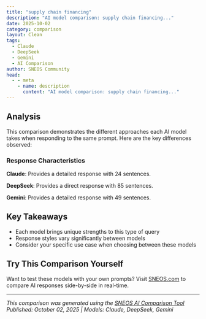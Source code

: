 ```yaml
---
title: "supply chain financing"
description: "AI model comparison: supply chain financing..."
date: 2025-10-02
category: comparison
layout: Clean
tags:
  - Claude
  - DeepSeek
  - Gemini
  - AI Comparison
author: SNEOS Community
head:
  - - meta
    - name: description
      content: "AI model comparison: supply chain financing..."
---
```


<ChatComparison
  title="supply chain financing"
  prompt="supply chain financing"
  :responses='{"Claude": "# Supply Chain Financing: A Comprehensive Overview\n\nSupply chain financing is a set of technology-based business and financing processes that link parties in a transaction and enable lower costs of goods and services while improving working capital optimization and risk mitigation.\n\n## Key Components\n\n### **1. Trade Finance Solutions**\n- **Invoice Financing**: Advance payments against outstanding invoices\n- **Factoring**: Selling receivables to third parties at a discount\n- **Reverse Factoring**: Buyer-initiated programs allowing suppliers early payment\n- **Inventory Financing**: Using inventory as collateral for loans\n\n### **2. Main Participants**\n- **Buyers**: Large corporations seeking to optimize supplier relationships\n- **Suppliers**: Companies needing improved cash flow and working capital\n- **Financial Institutions**: Banks and alternative lenders providing capital\n- **Technology Platforms**: Fintech companies facilitating transactions\n\n## Benefits by Stakeholder\n\n### **For Suppliers:**\n- \u2705 Improved cash flow through early payment\n- \u2705 Lower financing costs vs. traditional credit\n- \u2705 Reduced credit risk\n- \u2705 Streamlined administrative processes\n\n### **For Buyers:**\n- \u2705 Extended payment terms without harming suppliers\n- \u2705 Strengthened supplier relationships\n- \u2705 Supply chain risk mitigation\n- \u2705 Potential cost savings through supplier discounts\n\n### **For Financial Institutions:**\n- \u2705 Access to high-quality receivables\n- \u2705 Diversified risk across supply chains\n- \u2705 Technology-enabled efficiency\n- \u2705 New revenue streams\n\n## Types of Programs\n\n### **1. Payables Finance (Reverse Factoring)**\n- Buyer-led program\n- Based on buyer\u0027s credit rating\n- Suppliers get early payment option\n- Most common SCF solution\n\n### **2. Receivables Finance**\n- Supplier-led program \n- Based on supplier\u0027s creditworthiness\n- Faster access to working capital\n- Higher financing costs than payables finance\n\n### **3. Inventory Finance**\n- Goods-based financing\n- Uses inventory as collateral\n- Suitable for seasonal businesses\n- Requires strong inventory management\n\n### **4. Distributor Finance**\n- Supports distribution channels\n- Helps distributors purchase inventory\n- Strengthens buyer-distributor relationships\n- Common in manufacturing and retail\n\n## Implementation Process\n\n### **Phase 1: Assessment**\n1. Analyze current payment terms and processes\n2. Identify suitable suppliers/buyers\n3. Evaluate technology platform options\n4. Assess financial institution partnerships\n\n### **Phase 2: Setup**\n1. Select technology platform and financial partners\n2. Establish legal framework and contracts\n3. Integrate systems and processes\n4. Develop supplier onboarding procedures\n\n### **Phase 3: Launch**\n1. Pilot with selected suppliers\n2. Monitor performance and user adoption\n3. Address technical and operational issues\n4. Gradually expand program scope\n\n### **Phase 4: Optimization**\n1. Analyze program metrics and ROI\n2. Enhance supplier participation\n3. Optimize pricing and terms\n4. Scale across additional categories\n\n## Key Success Factors\n\n### **Technology Infrastructure**\n- Robust, scalable platforms\n- API integration capabilities\n- Real-time transaction processing\n- Strong security and compliance features\n\n### **Supplier Engagement**\n- Clear communication of benefits\n- Simple onboarding process\n- Ongoing support and training\n- Competitive financing rates\n\n### **Financial Partnership**\n- Adequate funding capacity\n- Competitive pricing\n- Global reach and capabilities\n- Risk management expertise\n\n## Market Trends\n\n### **Digital Transformation**\n- AI and machine learning for risk assessment\n- Blockchain for transparency and security\n- Cloud-based platforms for scalability\n- Mobile solutions for accessibility\n\n### **Regulatory Environment**\n- Basel III impact on bank capital requirements\n- Accounting standard changes (IFRS, GAAP)\n- Trade finance regulation evolution\n- ESG considerations integration\n\n### **Market Growth**\n- Expanding beyond traditional sectors\n- Growing SME participation\n- Increased focus on supply chain resilience\n- Integration with procurement platforms\n\n## Challenges and Considerations\n\n### **Operational Challenges**\n- Complex multi-party coordination\n- Technology integration difficulties \n- Supplier adoption and education\n- Regulatory compliance requirements\n\n### **Financial Considerations**\n- Credit risk assessment complexity\n- Capital allocation and pricing\n- Currency and country risk exposure\n- Accounting and tax implications\n\n### **Strategic Risks**\n- Supplier dependency concerns\n-", "DeepSeek": "Of course. Here is a comprehensive overview of **Supply Chain Financing (SCF)**, broken down for clarity.\n\n### What is Supply Chain Financing (SCF)?\n\nAt its core, **Supply Chain Financing** is a set of technology-based business and financing processes that link the various parties in a transaction\u2014the buyer, the seller, and the financier (often a bank or a fintech)\u2014to lower financing costs and improve business efficiency.\n\nIt\u0027s crucial to understand that **SCF is not a loan**. Instead, it\u0027s a form of **reverse factoring** where the creditworthiness of the large, reputable buyer is used to help its suppliers get faster access to cash at a lower interest rate.\n\n---\n\n### The Core Problem SCF Solves: The Cash Flow Mismatch\n\nImagine a typical supply chain:\n1. A large company like **\u0022BigBuyer Inc.\u0022** orders $1 million worth of parts from a smaller **\u0022Supplier Co.\u0022**\n2. **Supplier Co.** manufactures and delivers the parts, issuing an invoice with **Net 60** payment terms (payment due in 60 days).\n3. **Supplier Co.** now has to wait 60 days to get paid, straining its cash flow. It might need that cash to pay its own employees, buy raw materials, or fund growth.\n4. **BigBuyer Inc.** prefers to hold onto its cash for as long as possible to manage its own working capital.\n\nThis creates a fundamental tension. SCF resolves this by offering the supplier a \u0022get paid early\u0022 option.\n\n---\n\n### How It Works: The Step-by-Step Process\n\nThe most common form of SCF is called **Reverse Factoring** or **Approved Payables Finance**. Here\u0027s how it works:\n\n1. **Transaction \u0026 Approval:** \u0022BigBuyer Inc.\u0022 orders goods from \u0022Supplier Co.\u0022 and receives them. The supplier submits an invoice to the buyer\u0027s online SCF platform.\n2. **Buyer Approval:** \u0022BigBuyer Inc.\u0022 approves the invoice on the platform, confirming that the goods were received and the invoice is valid. This approval is the critical step that unlocks the financing.\n3. **Early Payment Offer:** Once approved, the invoice is visible to a pre-arranged financial institution (the funder) on the platform. The funder immediately offers the supplier the option to get paid **early** for that invoice.\n4. **Supplier\u0027s Choice:**\n * **Option A (Get Paid Early):** If the supplier needs cash, it can request early payment. The funder pays the supplier the invoice amount, **minus a small discount fee**, immediately (e.g., within 1-2 days).\n * **Option B (Wait):** If the supplier doesn\u0027t need the cash, it can simply wait. On the original due date (e.g., 60 days later), \u0022BigBuyer Inc.\u0022 pays the full invoice amount directly to the funder.\n5. **Settlement:** On the due date, \u0022BigBuyer Inc.\u0022 pays the full invoice value to the financial institution.\n\nThis process is best visualized:\n\n\u0060\u0060\u0060mermaid\nflowchart TD\n A[Supplier Delivers Goods\u003Cbr\u003E\u0026 Submits Invoice] --\u003E B[Buyer Approves Invoice\u003Cbr\u003Eon SCF Platform]\n B --\u003E C{Supplier\u0027s Choice}\n C -- Early Payment\u003Cbr\u003ENeeded? --\u003E D[Funder Pays Invoice\u003Cbr\u003EMINUS Discount\u003Cbr\u003Eimmediately]\n C -- No --\u003E E[Supplier Waits\u003Cbr\u003Efor Original Term]\n D --\u003E F[Buyer Pays Full\u003Cbr\u003EInvoice Amount\u003Cbr\u003Eto Funder on Due Date]\n E --\u003E F\n\u0060\u0060\u0060\n\n---\n\n### Key Benefits for Each Party\n\n#### For the Supplier (Seller):\n* **Improved Cash Flow:** Access to cash much faster than the payment terms allow.\n* **Lower Financing Costs:** The cost of financing (the discount) is based on the buyer\u0027s superior credit rating, making it cheaper than traditional loans or factoring.\n* **Predictability:** Knowing cash is available on demand simplifies financial planning.\n* **Strengthened Relationship:** Helps them reliably do business with large customers without cash flow strain.\n\n#### For the Buyer (Large Company):\n* **Optimized Working Capital:** Extends payment terms (e.g., from 45 to 90 days) without negatively harming their suppliers. This improves their Days Payable Outstanding (DPO).\n* **Strengthened Supply Chain:** A financially healthy supplier is a more reliable and stable partner, reducing supply chain risk.\n* **No Debt on Books:** SCF is an off-balance-sheet transaction. It\u0027s not classified as debt for the buyer.\n* **Improved Margins:** Can sometimes negotiate better prices from suppliers who benefit from the program.\n\n#### For the Funder (Bank/Fintech):\n* **Low-Risk Investment:** They are lending against an invoice that has been approved by a creditworthy large buyer, making it a very secure form of short-term finance.\n* **Earn Fees:** They earn the discount fee on the invoices that are paid early.\n\n---\n\n### Common Types of Supply Chain Financing\n\nWhile \u0022Reverse Factoring\u0022 is the most common, SCF is an umbrella term that includes:\n\n1. **Reverse Factoring (Approved Payables Finance):** As described above. Driven by the buyer.\n2. **Dynamic Discounting:** Similar process, but instead of a third-party funder, the *buyer* uses its own cash to pay suppliers early in exchange for a discount. This allows the buyer to earn a return on its cash.\n3. **Factoring (Traditional):** The supplier sells its invoices to a factor (a financier) without the buyer\u0027s direct involvement. This is typically more expensive than reverse factoring as it relies on the supplier\u0027s credit.\n4. **Inventory Financing:** Financing provided to a company so it can purchase inventory or raw materials.\n5. **Payables Finance:** A broader term often used interchangeably with Reverse Factoring.\n\n---\n\n### Risks and Challenges\n\n* **Over-reliance:** Suppliers can become overly dependent on SCF, which can be a problem if the buyer\u0027s credit deteriorates or the program is canceled.\n* **Reputational Risk for Buyers:** If a buyer extends payment terms aggressively *and* the cost of financing is high, it can be seen as squeezing suppliers.\n* **Disclosure:** Suppliers may be required to disclose the use of SCF on their balance sheets under certain accounting standards (like IFRS).\n* **Implementation Cost:** Setting up a robust SCF platform requires investment in technology and process change.\n\n### The Future of SCF\n\nSCF is rapidly evolving with technology:\n* **Blockchain:** For creating immutable, transparent records of transactions and approvals.\n* **AI \u0026 Machine Learning:** To automate invoice approval and assess risk more accurately.\n* **Internet of Things (IoT):** Where payment triggers could be automated based on sensor data (e.g., goods arriving at a warehouse).\n\nIn summary, Supply Chain Financing is a powerful win-win-win tool that strengthens the entire supply chain by using the buyer\u0027s strong credit to provide affordable capital to its suppliers, ensuring stability and promoting growth for all parties involved.", "Gemini": "## Supply Chain Financing: Explained\n\nSupply chain financing (SCF), also known as supplier finance or reverse factoring, is a set of financial tools and practices used to optimize working capital and cash flow for both buyers and suppliers within a supply chain. It\u0027s essentially a mechanism that allows suppliers to get paid earlier than their original payment terms, while buyers can extend their payment terms.\n\n**Here\u0027s a breakdown of the key aspects:**\n\n**How it works:**\n\n1. **Agreement:** The buyer (typically a large corporation) enters into an agreement with a finance provider (bank or specialized SCF platform). This agreement outlines the terms of the SCF program, including discount rates and eligibility criteria for suppliers.\n\n2. **Supplier Onboarding:** The buyer invites its suppliers to participate in the program. Participation is usually optional for suppliers.\n\n3. **Invoice Approval:** The supplier delivers goods or services to the buyer and submits an invoice. The buyer approves the invoice, confirming that the goods/services have been received and meet the agreed-upon specifications.\n\n4. **Early Payment Option:** The supplier can then choose to finance the approved invoice through the finance provider. This means the supplier receives payment for the invoice *before* the original payment due date.\n\n5. **Discounting:** To receive early payment, the supplier accepts a discounted amount of the invoice value. This discount represents the cost of financing and is typically lower than what the supplier would pay for traditional factoring or borrowing.\n\n6. **Payment to Finance Provider:** On the original payment due date, the buyer pays the *full* invoice amount to the finance provider.\n\n**Key Players:**\n\n* **Buyer (Anchor Company):** The large corporation initiating and managing the SCF program. They benefit from extended payment terms, improved supplier relationships, and a potentially more stable supply chain.\n* **Supplier:** The business providing goods or services to the buyer. They benefit from faster access to cash, improved cash flow management, and reduced financing costs.\n* **Finance Provider (Bank, SCF Platform):** The financial institution or specialized platform that provides the financing and manages the program\u0027s infrastructure. They profit from the discount rate charged on invoices.\n\n**Benefits of Supply Chain Financing:**\n\n**For the Buyer:**\n\n* **Extended Payment Terms:** Allows buyers to extend their payment terms to suppliers, freeing up working capital and improving their cash conversion cycle.\n* **Improved Supplier Relationships:** By offering suppliers access to early payment options, buyers can strengthen relationships and become a preferred customer.\n* **Reduced Supply Chain Risk:** Financially healthy suppliers are less likely to experience disruptions or quality issues.\n* **Potential for Price Negotiation:** With improved supplier cash flow, buyers may be able to negotiate better pricing.\n* **Increased Supply Chain Stability:** Helps ensure a consistent and reliable supply of goods and services.\n\n**For the Supplier:**\n\n* **Faster Access to Cash:** Allows suppliers to receive payment for invoices much earlier than the original payment terms, improving their cash flow.\n* **Reduced Financing Costs:** The discount rate offered in SCF programs is often lower than traditional factoring rates or bank loan interest rates.\n* **Improved Working Capital Management:** Predictable and faster payment cycles simplify cash flow forecasting and management.\n* **Reduced Days Sales Outstanding (DSO):** Shortens the time it takes to convert sales into cash.\n* **Strengthened Buyer Relationships:** Participating in the program can solidify the relationship with a key buyer.\n\n**Different Types of Supply Chain Financing:**\n\n* **Reverse Factoring (Payables Finance):** As described above, the most common type where the buyer initiates the financing and pays the finance provider on the due date.\n* **Dynamic Discounting:** The buyer offers suppliers a tiered discount based on how quickly they want to be paid. The earlier the payment, the higher the discount.\n* **Inventory Finance:** Helps suppliers finance their inventory, allowing them to produce more goods and meet demand.\n* **Purchase Order Finance:** Provides suppliers with financing based on confirmed purchase orders, allowing them to fulfill large orders without straining their working capital.\n\n**Challenges and Considerations:**\n\n* **Supplier Participation:** Not all suppliers may be willing or able to participate in an SCF program.\n* **Transparency and Communication:** Clear and transparent communication between all parties is crucial for a successful program.\n* **Complexity:** Setting up and managing an SCF program can be complex, requiring careful planning and execution.\n* **Accounting Treatment:** The accounting treatment of SCF programs can be complex and may impact a company\u0027s financial statements.\n* **Ethical Considerations:** SCF should not be used as a tactic to unfairly pressure suppliers or mask financial problems of the buyer. Transparency and fair treatment are essential.\n* **Risk Mitigation:** The finance provider needs to assess the creditworthiness of the buyer and the risk of non-payment.\n\n**In conclusion, supply chain financing is a powerful tool that can benefit both buyers and suppliers. By optimizing working capital and cash flow, SCF can help to create a more efficient, resilient, and collaborative supply chain.**\n"}' 
  published-date="11:31"
/>

## Analysis

This comparison demonstrates the different approaches each AI model takes when responding to the same prompt. Here are the key differences observed:

### Response Characteristics

**Claude**: Provides a detailed response with 24 sentences. 

**DeepSeek**: Provides a direct response with 85 sentences. 

**Gemini**: Provides a detailed response with 49 sentences. 

## Key Takeaways

- Each model brings unique strengths to this type of query
- Response styles vary significantly between models
- Consider your specific use case when choosing between these models

## Try This Comparison Yourself

Want to test these models with your own prompts? Visit [SNEOS.com](https://sneos.com) to compare AI responses side-by-side in real-time.

---

*This comparison was generated using the [SNEOS AI Comparison Tool](https://sneos.com)*
*Published: October 02, 2025 | Models: Claude, DeepSeek, Gemini*
